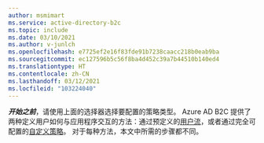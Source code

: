 ```yaml
---
author: msmimart
ms.service: active-directory-b2c
ms.topic: include
ms.date: 03/10/2021
ms.author: v-junlch
ms.openlocfilehash: e7725ef2e16f83fde91b7238caacc218b0eab9ba
ms.sourcegitcommit: ec127596b5c56f8ba4d452c39a7b44510b140ed4
ms.translationtype: HT
ms.contentlocale: zh-CN
ms.lasthandoff: 03/12/2021
ms.locfileid: "103224040"
---
```

***开始之前***，请使用上面的选择器选择要配置的策略类型。 Azure AD B2C 提供了两种定义用户如何与应用程序交互的方法：通过预定义的[用户流](../articles/active-directory-b2c/user-flow-overview.md)，或者通过完全可配置的[自定义策略](../articles/active-directory-b2c/custom-policy-overview.md)。 对于每种方法，本文中所需的步骤都不同。   
